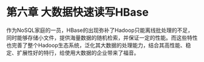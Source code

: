 # **第六章 大数据快速读写HBase**

作为NoSQL家庭的一员，HBase的出现弥补了Hadoop只能离线批处理的不足，同时能够存储小文件，提供海量数据的随机检索，并保证一定的性能。而这些特性也完善了整个Hadoop生态系统，泛化其大数据的处理能力，结合其高性能、稳定、扩展性好的特行，给使用大数据的企业带来了福音。



